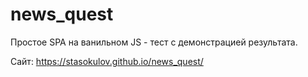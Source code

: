 # news_quest
Простое SPA на ванильном JS - тест с демонстрацией результата.

Сайт: https://stasokulov.github.io/news_quest/
